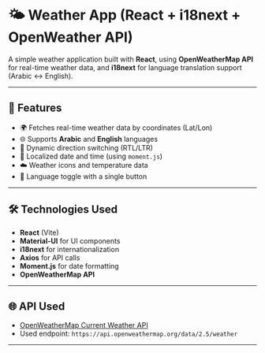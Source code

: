 # 🌤️ Weather App (React + i18next + OpenWeather API)

A simple weather application built with **React**, using **OpenWeatherMap API** for real-time weather data, and **i18next** for language translation support (Arabic ↔ English).

---

## 🚀 Features

- 🌍 Fetches real-time weather data by coordinates (Lat/Lon)
- 🌐 Supports **Arabic** and **English** languages
- 🧭 Dynamic direction switching (RTL/LTR)
- 📅 Localized date and time (using `moment.js`)
- ☁️ Weather icons and temperature data
- 🔁 Language toggle with a single button

---

## 🛠️ Technologies Used

- **React** (Vite)
- **Material-UI** for UI components
- **i18next** for internationalization
- **Axios** for API calls
- **Moment.js** for date formatting
- **OpenWeatherMap API**

---

## 🌐 API Used

- [OpenWeatherMap Current Weather API](https://openweathermap.org/current)
- Used endpoint: `https://api.openweathermap.org/data/2.5/weather`

---
